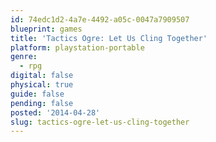 ```yaml
---
id: 74edc1d2-4a7e-4492-a05c-0047a7909507
blueprint: games
title: 'Tactics Ogre: Let Us Cling Together'
platform: playstation-portable
genre:
  - rpg
digital: false
physical: true
guide: false
pending: false
posted: '2014-04-28'
slug: tactics-ogre-let-us-cling-together
---
```

